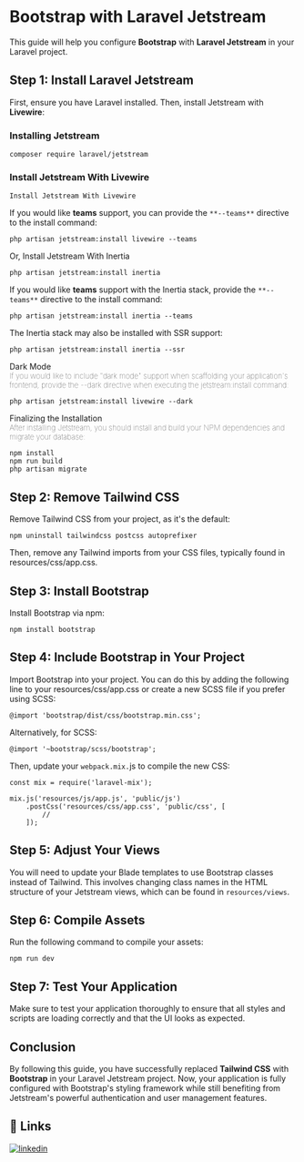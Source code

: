 # Bootstrap with Laravel Jetstream

This guide will help you configure **Bootstrap** with **Laravel Jetstream** in your Laravel project.


## Step 1: Install Laravel Jetstream  

First, ensure you have Laravel installed. Then, install Jetstream with **Livewire**:  

### Installing Jetstream ​

```
composer require laravel/jetstream
```


### Install Jetstream With Livewire

```
Install Jetstream With Livewire ​
```

If you would like **teams** support, you can provide the `**--teams**` directive to the install command:

```
php artisan jetstream:install livewire --teams
```

Or, Install Jetstream With Inertia

```
php artisan jetstream:install inertia
```

If you would like **teams** support with the Inertia stack, provide the `**--teams**` directive to the install command:

```
php artisan jetstream:install inertia --teams
```

The Inertia stack may also be installed with SSR support:

```
php artisan jetstream:install inertia --ssr
```

Dark Mode <br>
<span style="font-weight:100; font-size:13px;">
    If you would like to include "dark mode" support when scaffolding your application's frontend, provide the --dark directive when executing the jetstream:install command:
</span>
<br>

```
php artisan jetstream:install livewire --dark
```

Finalizing the Installation ​<br>
<span style="font-weight:100; font-size:13px;">
    After installing Jetstream, you should install and build your NPM dependencies and migrate your database:
</span>
<br>

```
npm install
npm run build
php artisan migrate
```


## Step 2: Remove Tailwind CSS

Remove Tailwind CSS from your project, as it's the default:

```
npm uninstall tailwindcss postcss autoprefixer
```
Then, remove any Tailwind imports from your CSS files, typically found in resources/css/app.css.



## Step 3: Install Bootstrap

Install Bootstrap via npm:

```
npm install bootstrap
```

## Step 4: Include Bootstrap in Your Project

Import Bootstrap into your project. You can do this by adding the following line to your resources/css/app.css or create a new SCSS file if you prefer using SCSS:

```
@import 'bootstrap/dist/css/bootstrap.min.css';
```

Alternatively, for SCSS:

```
@import '~bootstrap/scss/bootstrap';
```

Then, update your `webpack.mix.`js to compile the new CSS:

```
const mix = require('laravel-mix');

mix.js('resources/js/app.js', 'public/js')
    .postCss('resources/css/app.css', 'public/css', [
        //
    ]);
```

## Step 5: Adjust Your Views

You will need to update your Blade templates to use Bootstrap classes instead of Tailwind. This involves changing class names in the HTML structure of your Jetstream views, which can be found in `resources/views`.

## Step 6: Compile Assets

Run the following command to compile your assets:

```
npm run dev
```

## Step 7: Test Your Application

Make sure to test your application thoroughly to ensure that all styles and scripts are loading correctly and that the UI looks as expected.


## Conclusion

By following this guide, you have successfully replaced **Tailwind CSS** with **Bootstrap** in your Laravel Jetstream project. Now, your application is fully configured with Bootstrap's styling framework while still benefiting from Jetstream's powerful authentication and user management features.



## 🔗 Links
[![linkedin](https://img.shields.io/badge/linkedin-0A66C2?style=for-the-badge&logo=linkedin&logoColor=white)](https://www.linkedin.com/in/souravsaha21/)

